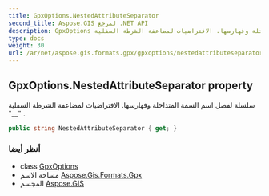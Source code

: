 ```yaml
---
title: GpxOptions.NestedAttributeSeparator
second_title: Aspose.GIS لمرجع .NET API
description: GpxOptions ملكية. سلسلة لفصل اسم السمة المتداخلة وفهارسها. الافتراضيات لمضاعفة الشرطة السفلية __ .
type: docs
weight: 30
url: /ar/net/aspose.gis.formats.gpx/gpxoptions/nestedattributeseparator/
---
```

## GpxOptions.NestedAttributeSeparator property

سلسلة لفصل اسم السمة المتداخلة وفهارسها. الافتراضيات لمضاعفة الشرطة السفلية "__" .

```csharp
public string NestedAttributeSeparator { get; }
```

### أنظر أيضا

* class [GpxOptions](../)
* مساحة الاسم [Aspose.Gis.Formats.Gpx](../../gpxoptions/)
* المجسم [Aspose.GIS](../../../)


